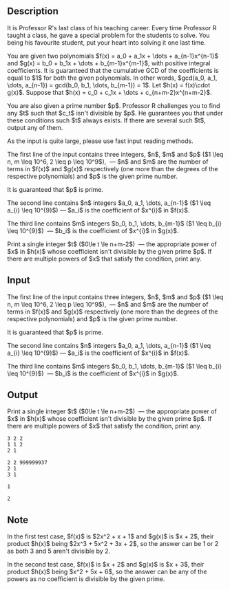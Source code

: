 ## Description

<div><p>It is Professor R's last class of his teaching career. Every time Professor R taught a class, he gave a special problem for the students to solve. You being his favourite student, put your heart into solving it one last time.</p><p>You are given two polynomials $f(x) = a_0 + a_1x + \dots + a_{n-1}x^{n-1}$ and $g(x) = b_0 + b_1x + \dots + b_{m-1}x^{m-1}$, with positive integral coefficients. It is guaranteed that the cumulative GCD of the coefficients is equal to $1$ for both the given polynomials. In other words, $gcd(a_0, a_1, \dots, a_{n-1}) = gcd(b_0, b_1, \dots, b_{m-1}) = 1$. Let $h(x) = f(x)\cdot g(x)$. Suppose that $h(x) = c_0 + c_1x + \dots + c_{n+m-2}x^{n+m-2}$. </p><p>You are also given a prime number $p$. Professor R challenges you to find any $t$ such that $c_t$ isn't divisible by $p$. He guarantees you that under these conditions such $t$ always exists. If there are several such $t$, output any of them.</p><p><span class="tex-font-style-bf">As the input is quite large, please use fast input reading methods.</span></p></div><div class="input-specification"><p>The first line of the input contains three integers, $n$, $m$ and $p$ ($1 \leq n, m \leq 10^6, 2 \leq p \leq 10^9$), &nbsp;— $n$ and $m$ are the number of terms in $f(x)$ and $g(x)$ respectively (one more than the degrees of the respective polynomials) and $p$ is the given prime number.</p><p>It is guaranteed that $p$ is prime.</p><p>The second line contains $n$ integers $a_0, a_1, \dots, a_{n-1}$ ($1 \leq a_{i} \leq 10^{9}$)&nbsp;— $a_i$ is the coefficient of $x^{i}$ in $f(x)$.</p><p>The third line contains $m$ integers $b_0, b_1, \dots, b_{m-1}$ ($1 \leq b_{i} \leq 10^{9}$) &nbsp;— $b_i$ is the coefficient of $x^{i}$ in $g(x)$.</p></div><div class="output-specification"><p>Print a single integer $t$ ($0\le t \le n+m-2$) &nbsp;— the appropriate power of $x$ in $h(x)$ whose coefficient isn't divisible by the given prime $p$. If there are multiple powers of $x$ that satisfy the condition, print any.</p></div>

## Input

<p>The first line of the input contains three integers, $n$, $m$ and $p$ ($1 \leq n, m \leq 10^6, 2 \leq p \leq 10^9$), &nbsp;— $n$ and $m$ are the number of terms in $f(x)$ and $g(x)$ respectively (one more than the degrees of the respective polynomials) and $p$ is the given prime number.</p><p>It is guaranteed that $p$ is prime.</p><p>The second line contains $n$ integers $a_0, a_1, \dots, a_{n-1}$ ($1 \leq a_{i} \leq 10^{9}$)&nbsp;— $a_i$ is the coefficient of $x^{i}$ in $f(x)$.</p><p>The third line contains $m$ integers $b_0, b_1, \dots, b_{m-1}$ ($1 \leq b_{i} \leq 10^{9}$) &nbsp;— $b_i$ is the coefficient of $x^{i}$ in $g(x)$.</p>

## Output

<p>Print a single integer $t$ ($0\le t \le n+m-2$) &nbsp;— the appropriate power of $x$ in $h(x)$ whose coefficient isn't divisible by the given prime $p$. If there are multiple powers of $x$ that satisfy the condition, print any.</p>





```input1
3 2 2
1 1 2
2 1
```




```input2
2 2 999999937
2 1
3 1
```




```output1
1
```




```output2
2
```



## Note

<p>In the first test case, $f(x)$ is $2x^2 + x + 1$ and $g(x)$ is $x + 2$, their product $h(x)$ being $2x^3 + 5x^2 + 3x + 2$, so the answer can be 1 or 2 as both 3 and 5 aren't divisible by 2.</p><p>In the second test case, $f(x)$ is $x + 2$ and $g(x)$ is $x + 3$, their product $h(x)$ being $x^2 + 5x + 6$, so the answer can be any of the powers as no coefficient is divisible by the given prime.</p>
